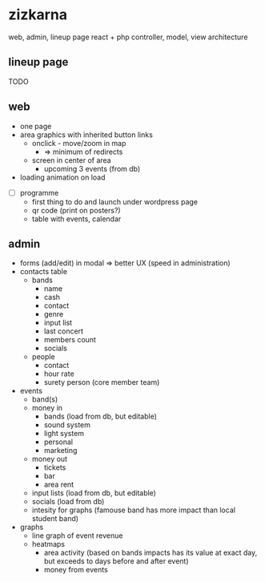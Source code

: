 # zizkarna
web, admin, lineup page
react + php controller, model, view architecture

## lineup page
TODO

## web
  - one page
  - area graphics with inherited button links
    - onclick - move/zoom in map
      - => minimum of redirects
    - screen in center of area
      - upcoming 3 events (from db)
   - loading animation on load
   - [ ] programme
      - first thing to do and launch under wordpress page
      - qr code (print on posters?)
      - table with events, calendar
## admin
  - forms (add/edit) in modal => better UX (speed in administration)
  - contacts table
    - bands
      - name
      - cash
      - contact
      - genre
      - input list
      - last concert
      - members count
      - socials
    - people
      - contact
      - hour rate
      - surety person (core member team)
  - events
    - band(s)
    - money in
      - bands (load from db, but editable)
      - sound system
      - light system
      - personal
      - marketing
    - money out
      - tickets
      - bar
      - area rent
    - input lists (load from db, but editable)
    - socials (load from db)
    - intesity for graphs (famouse band has more impact than local student band)
  - graphs
    - line graph of event revenue
    - heatmaps
      - area activity (based on bands impacts has its value at exact day, but exceeds to days before and after event)
      - money from events
